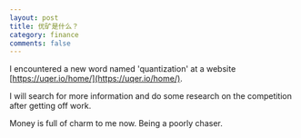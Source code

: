 ```yaml
---
layout: post
title: 优矿是什么？
category: finance
comments: false
---
```

I encountered a new word named 'quantization' at a website [https://uqer.io/home/](https://uqer.io/home/).

I will search for more information  and do some research on the competition after getting off work.

Money is full of charm to me now. Being a poorly chaser.
